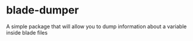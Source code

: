 # blade-dumper
A simple package that will allow you to dump information about a variable inside blade files
